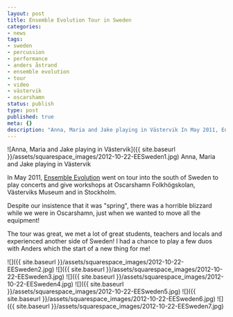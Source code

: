 ```yaml
---
layout: post
title: Ensemble Evolution Tour in Sweden
categories:
- news
tags:
- sweden
- percussion
- performance
- anders åstrand
- ensemble evolution
- tour
- video
- västervik
- oscarshamn
status: publish
type: post
published: true
meta: {}
description: "Anna, Maria and Jake playing in Västervik In May 2011, Ensemble Evolution went on tour into the south of Sweden to play concerts and give workshops at"
---
```


![Anna, Maria and Jake playing in Västervik]({{ site.baseurl }}/assets/squarespace_images/2012-10-22-EESweden1.jpg) Anna, Maria and Jake playing in Västervik 
  
In May 2011, [Ensemble Evolution](http://ensemble-evolution.com) went on tour into the south of Sweden to play concerts and give workshops at Oscarshamn Folkhögskolan, Västerviks Museum and in Stockholm.

Despite our insistence that it was "spring", there was a horrible blizzard while we were in Oscarshamn, just when we wanted to move all the equipment!

The tour was great, we met a lot of great students, teachers and locals and experienced another side of Sweden! I had a chance to play a few duos with Anders which the start of a new thing for me!

![]({{ site.baseurl }}/assets/squarespace_images/2012-10-22-EESweden2.jpg)
![]({{ site.baseurl }}/assets/squarespace_images/2012-10-22-EESweden3.jpg)
![]({{ site.baseurl }}/assets/squarespace_images/2012-10-22-EESweden4.jpg)
![]({{ site.baseurl }}/assets/squarespace_images/2012-10-22-EESweden5.jpg)
![]({{ site.baseurl }}/assets/squarespace_images/2012-10-22-EESweden6.jpg)
![]({{ site.baseurl }}/assets/squarespace_images/2012-10-22-EESweden7.jpg)

